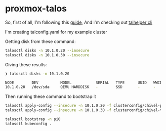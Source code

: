 # proxmox-talos

So, first of all, I'm following this [guide](https://www.talos.dev/v1.8/talos-guides/install/virtualized-platforms/proxmox/), And I'm checking out [talhelper cli](https://budimanjojo.github.io/talhelper/latest/getting-started/)

I'm creating talconfig.yaml for my example cluster

Getting disk from these command:

```bash
talosctl disks -n 10.1.0.20 --insecure
talosctl disks -n 10.1.0.30 --insecure
```

Giving these results:

```bash
❯ talosctl disks -n 10.1.0.20

NODE        DEV          MODEL           SERIAL   TYPE      UUID   WWID   MODALIAS      NAME   SIZE     BUS_PATH                                                                               SUBSYSTEM          READ_ONLY   SYSTEM_DISK
10.1.0.20   /dev/sda     QEMU HARDDISK   -        SSD       -      -      scsi:t-0x00   -      69 GB    /pci0000:00/0000:00:1e.0/0000:05:04.0/0000:09:01.0/virtio2/host6/target6:0:0/6:0:0:0   /sys/class/block               *
```

Then running these command to bootstrap it

```bash
talosctl apply-config --insecure -n 10.1.0.20 -f clusterconfig/chivel-pi0.yaml
talosctl apply-config --insecure -n 10.1.0.30 -f clusterconfig/chivel-talos-worker1.yaml

talosctl bootstrap -n pi0
talosctl kubeconfig .
```
